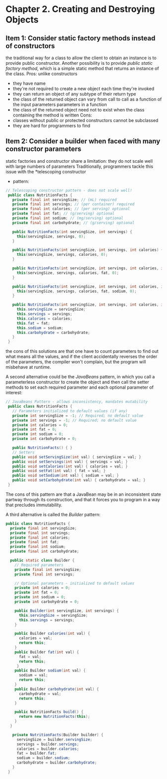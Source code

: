# Chapter 2. Creating and Destroying Objects

## Item 1: Consider static factory methods instead of constructors
the traditional way for a class to allow the client to obtain an instance is to provide public constructor.
Another possibility is to provide *public static factory method*, which is a
simple static method that returns an instance of the class.
Pros:
unlike constructors
  * they have name
  * they're not required to create a new object each time they're invoked
  * they can return an object of any subtype of their return type
  * the class of the returned object can vary from call to call as a function
    of the input parameters
    parameters in a function
  * the class of the returned object need not to exist when the class
    containing the method is written
Cons:
  * classes without public or protected constructors cannot be subclassed
  * they are hard for programmers to find

## Item 2: Consider a builder when faced with many constructor parameters
static factories and constructor share a limitation: they do not scale well
with large numbers of parameters
Traditionally, programmers tackle this issue with the *telescoping constructor
* pattern:
``` java
// Telescoping constructor pattern - does not scale well!
 public class NutritionFacts {
   private final int servingSize; // (mL) required
   private final int servings; // (per container) required
   private final int calories; // (per serving) optional
   private final int fat; // (g/serving) optional
   private final int sodium; // (mg/serving) optional
   private final int carbohydrate; // (g/serving) optional

   public NutritionFacts(int servingSize, int servings) {
     this(servingSize, servings, 0);
   }

   public NutritionFacts(int servingSize, int servings, int calories) {
     this(servingSize, servings, calories, 0);
   }

   public NutritionFacts(int servingSize, int servings, int calories, int fat) {
     this(servingSize, servings, calories, fat, 0);
   }

   public NutritionFacts(int servingSize, int servings, int calories, int fat, int sodium) {
     this(servingSize, servings, calories, fat, sodium, 0);
   }

   public NutritionFacts(int servingSize, int servings, int calories, int fat, int sodium, int carbohydrate) {
     this.servingSize = servingSize;
     this.servings = servings;
     this.calories = calories;
     this.fat = fat;
     this.sodium = sodium;
     this.carbohydrate = carbohydrate;
   }
 }
```
the cons of this solutions are that one have to count parameters to find out
what means all the values, and if the client accidentally reverses the order of
the parameters, the compiler won't complain, but the program will misbehave at
runtime.

A second alternative could be the *JavaBeans* pattern, in which you call a
parameterless constructor to create the object and then call the setter methods
to set each required parameter and each optional parameter of interest:
```java
// JavaBeans Pattern - allows inconsistency, mandates mutability
 public class NutritionFacts {
   // Parameters initialized to default values (if any)
   private int servingSize = -1; // Required; no default value
   private int servings = -1; // Required; no default value
   private int calories = 0;
   private int fat = 0;
   private int sodium = 0;
   private int carbohydrate = 0;

   public NutritionFacts() { }
   // Setters
   public void setServingSize(int val) { servingSize = val; }
   public void setServings(int val) { servings = val; }
   public void setCalories(int val) { calories = val; }
   public void setFat(int val) { fat = val; }
   public void setSodium(int val) { sodium = val; }
   public void setCarbohydrate(int val) { carbohydrate = val; }
 }
```
The cons of this pattern are that a JavaBean may be in an inconsistent state
partway through its construction, and that it forces you to program in a way
that precludes immutability.

A third alternative is called the *Builder* pattern:
```java
public class NutritionFacts {
  private final int servingSize;
  private final int servings;
  private final int calories;
  private final int fat;
  private final int sodium;
  private final int carbohydrate;

  public static class Builder {
    // Required parameters
    private final int servingSize;
    private final int servings;

    // Optional parameters - initialized to default values
    private int calories = 0;
    private int fat = 0;
    private int sodium = 0;
    private int carbohydrate = 0;

    public Builder(int servingSize, int servings) {
      this.servingSize = servingSize;
      this.servings = servings;
    }

    public Builder calories(int val) {
      calories = val;
      return this;
    }
    public Builder fat(int val) {
      fat = val;
      return this;
     }
    public Builder sodium(int val) {
      sodium = val;
      return this;
    }
    public Builder carbohydrate(int val) {
      carbohydrate = val;
      return this;
    }

    public NutritionFacts build() {
      return new NutritionFacts(this);
    }
  }

   private NutritionFacts(Builder builder) {
     servingSize = builder.servingSize;
     servings = builder.servings;
     calories = builder.calories;
     fat = builder.fat;
     sodium = builder.sodium;
     carbohydrate = builder.carbohydrate;
   }
 }
```
